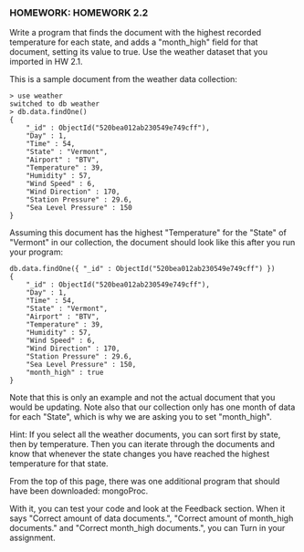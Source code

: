 ### HOMEWORK: HOMEWORK 2.2

Write a program that finds the document with the highest recorded temperature for each state, and adds a "month_high" field for that document, setting its value to true. Use the weather dataset that you imported in HW 2.1.

This is a sample document from the weather data collection:

```
> use weather
switched to db weather
> db.data.findOne()
{
    "_id" : ObjectId("520bea012ab230549e749cff"),
    "Day" : 1,
    "Time" : 54,
    "State" : "Vermont",
    "Airport" : "BTV",
    "Temperature" : 39,
    "Humidity" : 57,
    "Wind Speed" : 6,
    "Wind Direction" : 170,
    "Station Pressure" : 29.6,
    "Sea Level Pressure" : 150
}
```

Assuming this document has the highest "Temperature" for the "State" of "Vermont" in our collection, the document should look like this after you run your program:

```
db.data.findOne({ "_id" : ObjectId("520bea012ab230549e749cff") })
{
    "_id" : ObjectId("520bea012ab230549e749cff"),
    "Day" : 1,
    "Time" : 54,
    "State" : "Vermont",
    "Airport" : "BTV",
    "Temperature" : 39,
    "Humidity" : 57,
    "Wind Speed" : 6,
    "Wind Direction" : 170,
    "Station Pressure" : 29.6,
    "Sea Level Pressure" : 150,
    "month_high" : true
}
```

Note that this is only an example and not the actual document that you would be updating. Note also that our collection only has one month of data for each "State", which is why we are asking you to set "month_high".

Hint: If you select all the weather documents, you can sort first by state, then by temperature. Then you can iterate through the documents and know that whenever the state changes you have reached the highest temperature for that state.

From the top of this page, there was one additional program that should have been downloaded: mongoProc.

With it, you can test your code and look at the Feedback section. When it says "Correct amount of data documents.", "Correct amount of month_high documents." and "Correct month_high documents.", you can Turn in your assignment.
